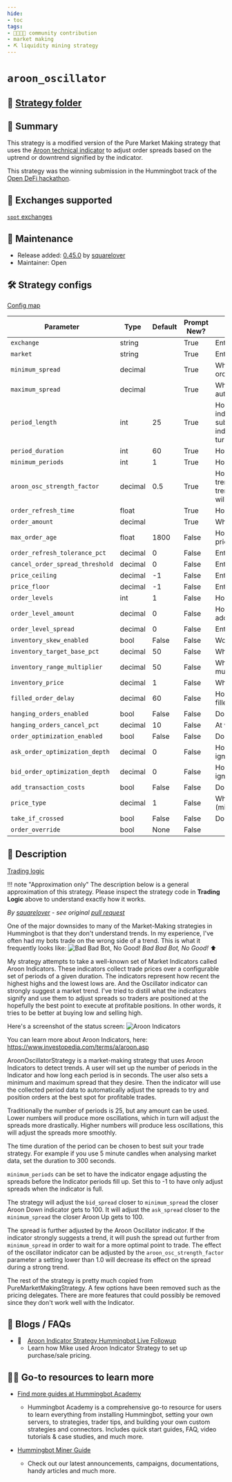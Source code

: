 ```yaml
---
hide:
- toc
tags:
- 👨‍👩‍👧‍👦 community contribution
- market making
- ⛏️ liquidity mining strategy
---
```


# `aroon_oscillator`

## 📁 [Strategy folder](https://github.com/hummingbot/hummingbot/tree/master/hummingbot/strategy/aroon_oscillator)

## 📝 Summary

This strategy is a modified version of the Pure Market Making strategy that uses the [Aroon technical indicator](https://www.investopedia.com/terms/a/aroon.asp#:~:text=The%20Aroon%20indicator%20is%20a,lows%20over%20a%20time%20period) to adjust order spreads based on the uptrend or downtrend signified by the indicator.

This strategy was the winning submission in the Hummingbot track of the [Open DeFi hackathon](https://hummingbot.io/blog/2021-05-opendefi-hackathon-hummingbot-bounty-winner).

## 🏦 Exchanges supported

[`spot` exchanges](/exchanges/#spot)

## 👷 Maintenance

* Release added: [0.45.0](/release-notes/0.45.0/) by [squarelover](https://github.com/squarelover)
* Maintainer: Open

## 🛠️ Strategy configs

[Config map](https://github.com/hummingbot/hummingbot/blob/master/hummingbot/strategy/aroon_oscillator/aroon_oscillator_config_map.py)

| Parameter                        | Type        | Default     | Prompt New? | Prompt                                                 |
|----------------------------------|-------------|-------------|-------------|--------------------------------------------------------|
| `exchange`                       | string      |             | True        | Enter your maker spot connector                        |
| `market`                         | string      |             | True        | Enter the token trading pair you would like to trade on [exchange] |
| `minimum_spread`                 | decimal     |             | True        | What is the closest to the mid price should the bot automatically create orders for? |
| `maximum_spread`                 | decimal     |             | True        | What is the farthest away from the mid price do you want the bot automatically create orders for? |
| `period_length`                  | int         | 25          | True        | How many time periods will be used to calculate the Aroon Oscillator? This indicator typically uses a timeframe of 25 periods however the timeframe is subjective. Use more periods to get fewer waves and smoother trend indicator. Use fewer periods to generate more waves and quicker turnarounds in the trend indicator. |
| `period_duration`                | int         | 60          | True        | How long in seconds are the Periods in the Aroon Oscillator? |
| `minimum_periods`                | int         | 1           | True        | How long in seconds are the Periods in the Aroon Oscillator? |
| `aroon_osc_strength_factor`      | decimal     | 0.5         | True        | How strong will the Aroon Osc value affect the spread adjustement? A strong trend indicator (when Aroon Osc is close to -100 or 100) will increase the trend side spread, and decrease the opposite side spread. Values below 1 will decrease its affect, increasing trade likelihood, but decrease risk. |
| `order_refresh_time`             | float       |             | True        | How often do you want to cancel and replace bids and asks (in seconds)? |
| `order_amount`                   | decimal     |             | True        | What is the amount of [base_asset] per order? |
| `max_order_age`                  | float       | 1800        | False       | How often do you want to cancel and replace bids and asks with the same price (in seconds)? |
| `order_refresh_tolerance_pct`    | decimal     | 0           | False       | Enter the percent change in price needed to refresh orders at each cycle |
| `cancel_order_spread_threshold`  | decimal     | 0           | False       | Enter the percent change in price needed to refresh orders at each cycle |
| `price_ceiling`                  | decimal     | -1          | False       | Enter the price point above which only sell orders will be placed |
| `price_floor`                    | decimal     | -1          | False       | Enter the price below which only buy orders will be placed |
| `order_levels`                   | int         | 1           | False       | How many orders do you want to place on both sides? |
| `order_level_amount`             | decimal     | 0           | False       | How much do you want to increase or decrease the order size for each additional order? |
| `order_level_spread`             | decimal     | 0           | False       | Enter the price increments (as percentage) for subsequent orders? |
| `inventory_skew_enabled`         | bool        | False       | False       | Would you like to enable inventory skew? |
| `inventory_target_base_pct`      | decimal     | 50          | False       | What is your target base asset percentage? |
| `inventory_range_multiplier`     | decimal     | 50          | False       | What is your tolerable range of inventory around the target, expressed in multiples of your total order size? |
| `inventory_price`                | decimal     | 1           | False       | What is the price of your base inventory? |
| `filled_order_delay`             | decimal     | 60          | False       | How long do you want to wait before placing the next order if your order gets filled (in seconds)? |
| `hanging_orders_enabled`         | bool        | False       | False       | Do you want to enable hanging orders? |
| `hanging_orders_cancel_pct`      | decimal     | 10          | False       | At what spread percentage (from mid price) will hanging orders be canceled?|
| `order_optimization_enabled`     | bool        | False       | False       | Do you want to enable best bid ask jumping? |
| `ask_order_optimization_depth`   | decimal     | 0           | False       | How deep do you want to go into the order book for calculating the top ask, ignoring dust orders on the top (expressed in base asset amount)?|
| `bid_order_optimization_depth`   | decimal     | 0           | False       | How deep do you want to go into the order book for calculating the top bid, ignoring dust orders on the top (expressed in base asset amount)?|
| `add_transaction_costs`          | bool        | False       | False       | Do you want to add transaction costs automatically to order prices? |
| `price_type`                     | decimal     | 1           | False       | Which price type to use (mid_price/last_price/last_own_trade_price/best_bid/best_ask/inventory_cost) |
| `take_if_crossed`                | bool        | False       | False       | Do you want to take the best order if orders cross the orderbook? |
| `order_override`                 | bool        | None        | False       |  |

## 📓 Description

[Trading logic](https://github.com/hummingbot/hummingbot/blob/master/hummingbot/strategy/aroon_oscillator/aroon_oscillator.pyx)

!!! note "Approximation only"
    The description below is a general approximation of this strategy. Please inspect the strategy code in **Trading Logic** above to understand exactly how it works.

*By [squarelover](https://github.com/squarelover) - see original [pull request](https://github.com/hummingbot/hummingbot/pull/3430)*

One of the major downsides to many of the Market-Making strategies in Hummingbot is that they don't understand trends. In my experience, I've often had my bots trade on the wrong side of a trend. This is what it frequently looks like: 
![Bad Bad Bot, No Good!](https://www.dropbox.com/temp_thumb_from_token/s/2q3j6mnnqup0bl4?preserve_transparency=False&size=1200x1200&size_mode=4)
_Bad Bad Bot, No Good!_ ⬆️

My strategy attempts to take a well-known set of Market Indicators called Aroon Indicators. These indicators collect trade prices over a configurable set of periods of a given duration. The indicators represent how recent the highest highs and the lowest lows are. And the Oscillator indicator can strongly suggest a market trend. I've tried to distill what the indicators signify and use them to adjust spreads so traders are positioned at the hopefully the best point to execute at profitable positions. In other words, it tries to be better at buying low and selling high.

Here's a screenshot of the status screen:
![Aroon Indicators](https://www.dropbox.com/temp_thumb_from_token/s/2vjh58hkbscrvh6?preserve_transparency=False&size=1200x1200&size_mode=4)

You can learn more about Aroon Indicators, here:
https://www.investopedia.com/terms/a/aroon.asp

AroonOscillatorStrategy is a market-making strategy that uses Aroon Indicators to detect trends.
A user will set up the number of periods in the Indicator and how long each period is in seconds.
The user also sets a minimum and maximum spread that they desire. Then the indicator will use the
collected period data to automatically adjust the spreads to try and position orders at the best
spot for profitable trades.

Traditionally the number of periods is 25, but any amount can be used. Lower numbers will produce
more oscillations, which in turn will adjust the spreads more drastically. Higher numbers will produce
less oscillations, this will adjust the spreads more smoothly.

The time duration of the period can be chosen to best suit your trade strategy. For example if you use
5 minute candles when analysing market data, set the duration to 300 seconds.

`minimum_periods` can be set to have the indicator engage adjusting the spreads before the Indicator
periods fill up. Set this to -1 to have only adjust spreads when the indicator is full.

The strategy will adjust the `bid_spread` closer to `minimum_spread` the closer Aroon Down indicator gets to 100. It will adjust the `ask_spread` closer to the `minimum_spread` the closer Aroon Up gets to 100. 

The spread is further adjusted by the Aroon Oscillator indicator. If the indicator strongly
suggests a trend, it will push the spread out further from `minimum_spread` in order to wait for a more optimal
point to trade. The effect of the oscillator indicator can be adjusted by the `aroon_osc_strength_factor` parameter
a setting lower than 1.0 will decrease its effect on the spread during a strong trend.

The rest of the strategy is pretty much copied from PureMarketMakingStrategy. A few options have been removed
such as the pricing delegates. There are more features that could possibly be removed since they don't work
well with the Indicator.

## 📓 Blogs / FAQs

* 🎥&emsp;[Aroon Indicator Strategy Hummingbot Live Followup](https://www.youtube.com/watch?v=5iOorb46aVw)
    * Learn how Mike used Aroon Indicator Strategy to set up purchase/sale pricing.

## 🧑‍🎓 Go-to resources to learn more

* [Find more guides at Hummingbot Academy](https://hummingbot.io/en/academy/)
    * Hummingbot Academy is a comprehensive go-to resource for users to learn everything from installing Hummingbot, setting your own servers, to strategies, trader tips, and building your own custom strategies and connectors. Includes quick start guides, FAQ, video tutorials & case studies, and much more. 

* [Hummingbot Miner Guide](https://support.hummingbot.io/hc/en-us)
    * Check out our latest announcements, campaigns, documentations, handy articles and much more.